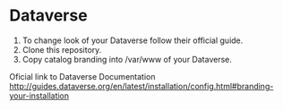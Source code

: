 # Dataverse

1. To change look of your Dataverse follow their official guide.  
2. Clone this repository.
3. Copy catalog branding into /var/www of your Dataverse.  

Oficial link to Dataverse Documentation  
http://guides.dataverse.org/en/latest/installation/config.html#branding-your-installation